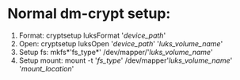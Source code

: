 Normal dm-crypt setup:
======================
1. Format: cryptsetup luksFormat '*device_path*'
2. Open: cryptsetup luksOpen '*device_path*' '*luks_volume_name*'
3. Setup fs: mkfs*'fs_type*' /dev/mapper/'*luks_volume_name*'
4. Setup mount: mount -t '*fs_type*' /dev/mapper'*luks_volume_name*' '*mount_location*'

